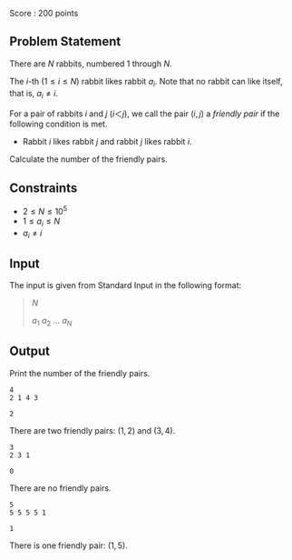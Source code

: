 Score : $200$ points

## Problem Statement

There are $N$ rabbits, numbered $1$ through $N$.

The $i$-th ($1 \leq i \leq N$) rabbit likes rabbit $a_i$.
Note that no rabbit can like itself, that is, $a_i \neq i$.

For a pair of rabbits $i$ and $j$ ($i＜j$), we call the pair ($i,j$) a *friendly pair* if the following condition is met.

- Rabbit $i$ likes rabbit $j$ and rabbit $j$ likes rabbit $i$.

Calculate the number of the friendly pairs.

## Constraints

- $2 \leq N \leq 10^5$
- $1 \leq a_i \leq N$
- $a_i \neq i$

## Input

The input is given from Standard Input in the following format:

> $N$
> 
> $a_1$ $a_2$ $...$ $a_N$

## Output

Print the number of the friendly pairs.

```input1
4
2 1 4 3
```

```output1
2
```

There are two friendly pairs: $(1,2)$ and $(3,4)$.

```input2
3
2 3 1
```

```output2
0
```

There are no friendly pairs.

```input3
5
5 5 5 5 1
```

```output3
1
```

There is one friendly pair: $(1,5)$.